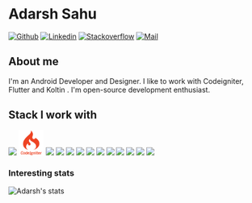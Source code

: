 # Adarsh Sahu 

[![Github](https://img.shields.io/github/followers/sahuadarsh0?label=Follow&style=social)](https://github.com/sahuadarsh0)
[![Linkedin](https://img.shields.io/badge/-Adarsh%20Sahu-blue?style=flat-square&logo=linkedin&logoColor=white&style=flat-square&link=https://www.linkedin.com/in/sahuadarsh0/)](https://www.linkedin.com/in/sahuadarsh0/)
[![Stackoverflow](https://img.shields.io/stackexchange/stackoverflow/r/11467234?logo=stackoverflow&style=flat-square&link=https://stackoverflow.com/story/sahuadarsh0/)](https://stackoverflow.com/story/sahuadarsh0/)
[![Mail](https://img.shields.io/badge/-sahuadarsh0@gmail.com-gray?style=flat-square&logo=gmail&logoColor=red&link=)](mailto:sahuadarsh0@gmail.com)



## About me 
I'm an Android Developer and Designer. I like to work with Codeigniter, Flutter and Koltin .
I'm open-source development enthusiast.


## Stack I work with
<code><img height="50" src="https://www.vectorlogo.zone/logos/android/android-ar21.svg"></code>
<code><img height="50" src="https://raw.githubusercontent.com/devicons/devicon/master/icons/codeigniter/codeigniter-plain-wordmark.svg"></code>
<code><img height="50" src="https://www.vectorlogo.zone/logos/pocoo_flask/pocoo_flask-ar21.svg"></code>
<code><img height="50" src="https://www.vectorlogo.zone/logos/qtio/qtio-ar21.svg"></code>
<code><img height="50" src="https://www.vectorlogo.zone/logos/php/php-horizontal.svg"></code>
<code><img height="50" src="https://www.vectorlogo.zone/logos/elastic/elastic-ar21.svg"></code>
<code><img height="50" src="https://www.vectorlogo.zone/logos/redis/redis-ar21.svg"></code>
<code><img height="50" src="https://www.vectorlogo.zone/logos/mysql/mysql-horizontal.svg"></code>
<code><img height="50" src="https://www.vectorlogo.zone/logos/sqlite/sqlite-ar21.svg"></code>
<code><img height="50" src="https://www.vectorlogo.zone/logos/github/github-ar21.svg"></code>
<code><img height="50" src="https://www.vectorlogo.zone/logos/atlassian_jira/atlassian_jira-ar21.svg"></code>
<code><img height="50" src="https://www.vectorlogo.zone/logos/getpostman/getpostman-ar21.svg"></code>
<code><img height="50" src="https://www.vectorlogo.zone/logos/gnu_bash/gnu_bash-ar21.svg"></code>


### Interesting stats

![Adarsh's stats](https://github-readme-stats.vercel.app/api?username=sahuadarsh0&show_icons=true&theme=dark)

